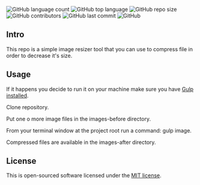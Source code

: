 ![GitHub language count](https://img.shields.io/github/languages/count/niece1/gulp-image-resizer)
![GitHub top language](https://img.shields.io/github/languages/top/niece1/gulp-image-resizer)
![GitHub repo size](https://img.shields.io/github/repo-size/niece1/gulp-image-resizer)
![GitHub contributors](https://img.shields.io/github/contributors/niece1/gulp-image-resizer)
![GitHub last commit](https://img.shields.io/github/last-commit/niece1/gulp-image-resizer)
![GitHub](https://img.shields.io/github/license/niece1/gulp-image-resizer)

## Intro

This repo is a simple image resizer tool that you can use to compress file in order to decrease it's size.

## Usage

If it happens you decide to run it on your machine make sure you have [Gulp installed](https://gulpjs.com/docs/en/getting-started/quick-start).

Clone repository.

Put one o more image files in the images-before directory.

From your terminal window at the project root run a command: gulp image.

Compressed files are available in the images-after directory.

## License

This is open-sourced software licensed under the [MIT license](https://opensource.org/licenses/MIT).